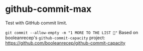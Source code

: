 # github-commit-max
Test with GitHub commit limit.

`git commit --allow-empty -m "1 MORE TO THE LIST 🥳"`
Based on booleanrecep's `github-commit-capacity` project: https://github.com/booleanrecep/github-commit-capacity